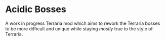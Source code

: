 # Acidic Bosses

A work in progress Terraria mod which aims to rework the Terraria bosses to be more difficult and unique while staying *mostly* true to the style of Terraria.
